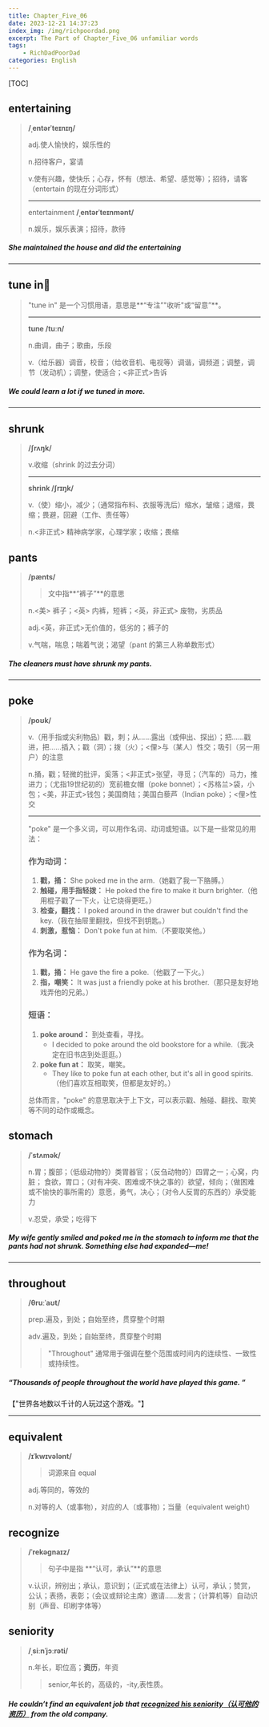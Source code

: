```yaml
---
title: Chapter_Five_06
date: 2023-12-21 14:37:23
index_img: /img/richpoordad.png
excerpt: The Part of Chapter_Five_06 unfamiliar words
tags: 
    - RichDadPoorDad
categories: English
---
```


[TOC]

## entertaining

> **/ˌentərˈteɪnɪŋ/**
>
> adj.使人愉快的，娱乐性的
>
> n.招待客户，宴请
>
> v.使有兴趣，使快乐；心存，怀有（想法、希望、感觉等）；招待，请客（entertain 的现在分词形式）
>
> ---
>
> entertainment	**/ˌentərˈteɪnmənt/**
>
> n.娱乐，娱乐表演；招待，款待

##### She maintained the house and did the **entertaining**

---

## tune in🚩

> "tune in" 是一个习惯用语，意思是**“专注”"收听"或“留意”**。
>
> ---
>
> **tune	/tuːn/**
>
> n.曲调，曲子；歌曲，乐段
>
> v.（给乐器）调音，校音；（给收音机、电视等）调谐，调频道；调整，调节（发动机）；调整，使适合；<非正式>告诉

##### We could learn a lot if we **tuned in** more.

---

## shrunk

> **/ʃrʌŋk/**
>
> v.收缩（shrink 的过去分词）
>
> ---
>
> **shrink	/ʃrɪŋk/**
>
> v.（使）缩小，减少；（通常指布料、衣服等洗后）缩水，皱缩；退缩，畏缩；畏避，回避（工作、责任等）
>
> n.<非正式> 精神病学家，心理学家；收缩；畏缩

## pants

> **/pænts/**
>
> > 文中指**“裤子”**的意思
>
> n.<美> 裤子；<英> 内裤，短裤；<英，非正式> 废物，劣质品
>
> adj.<英，非正式>无价值的，低劣的；裤子的
>
> v.气喘，喘息；喘着气说；渴望（pant 的第三人称单数形式）

##### The cleaners must have **shrunk** my **pants**.

---

## poke

> **/poʊk/**
>
> v.（用手指或尖利物品）戳，刺；从……露出（或伸出、探出）；把……戳进，把……插入；戳（洞）；拨（火）；<俚>与（某人）性交；吸引（另一用户）的注意
>
> n.捅，戳；轻微的批评，奚落；<非正式>张望，寻觅；（汽车的）马力，推进力；（尤指19世纪初的）宽前檐女帽（poke bonnet）；<苏格兰>袋，小包；<美，非正式>钱包；美国商陆；美国白藜芦（Indian poke）；<俚>性交
>
> ---
>
> "poke" 是一个多义词，可以用作名词、动词或短语。以下是一些常见的用法：
>
> ### 作为动词：
> 1. **戳，捅：** She poked me in the arm.（她戳了我一下胳膊。）
> 2. **触碰，用手指轻拨：** He poked the fire to make it burn brighter.（他用棍子戳了一下火，让它烧得更旺。）
> 3. **检查，翻找：** I poked around in the drawer but couldn't find the key.（我在抽屉里翻找，但找不到钥匙。）
> 4. **刺激，惹恼：** Don't poke fun at him.（不要取笑他。）
>
> ### 作为名词：
> 1. **戳，捅：** He gave the fire a poke.（他戳了一下火。）
> 2. **指，嘲笑：** It was just a friendly poke at his brother.（那只是友好地戏弄他的兄弟。）
>
> ### 短语：
> 1. **poke around：** 到处查看，寻找。
>    - I decided to poke around the old bookstore for a while.（我决定在旧书店到处逛逛。）
> 2. **poke fun at：** 取笑，嘲笑。
>    - They like to poke fun at each other, but it's all in good spirits.（他们喜欢互相取笑，但都是友好的。）
>
> 总体而言，"poke" 的意思取决于上下文，可以表示戳、触碰、翻找、取笑等不同的动作或概念。

## stomach

> **/ˈstʌmək/**
>
> n.胃；腹部；（低级动物的）类胃器官；（反刍动物的）四胃之一；心窝，内脏； 食欲，胃口；（对有冲突、困难或不快之事的）欲望，倾向；（做困难或不愉快的事所需的）意愿，勇气，决心；（对令人反胃的东西的）承受能力
>
> v.忍受，承受；吃得下

##### My wife gently smiled and **poked** me in the **stomach** to inform me that the pants had not shrunk. Something else had expanded—me!

---

## throughout

> **/θruːˈaʊt/**
>
> prep.遍及，到处；自始至终，贯穿整个时期
>
> adv.遍及，到处；自始至终，贯穿整个时期
>
> > "Throughout" 通常用于强调在整个范围或时间内的连续性、一致性或持续性。

##### “Thousands of people **throughout** the world have played this game. ” 

【"世界各地数以千计的人玩过这个游戏。"】

---

## equivalent

> **/ɪˈkwɪvələnt/**
>
> > 词源来自 equal
>
> adj.等同的，等效的
>
> n.对等的人（或事物），对应的人（或事物）；当量（equivalent weight）

## recognize

> **/ˈrekəɡnaɪz/**
>
> > 句子中是指 **“认可，承认”**的意思
>
> v.认识，辨别出；承认，意识到；（正式或在法律上）认可，承认；赞赏，公认；表扬，表彰；（会议或辩论主席）邀请……发言；（计算机等）自动识别（声音、印刷字体等）

## seniority

> **/ˌsiːnˈjɔːrəti/**
>
> n.年长，职位高；**资历**，年资
>
> > senior,年长的，高级的，-ity,表性质。

##### He couldn’t find an **equivalent** job that <u>**recognized** his **seniority**（认可他的资历）</u> from the old company.
